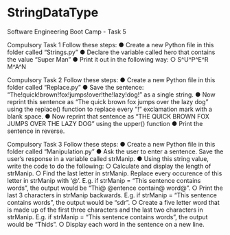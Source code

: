 # StringDataType
Software Engineering Boot Camp - Task 5

Compulsory Task 1
Follow these steps:
● Create a new Python file in this folder called “Strings.py”
● Declare the variable called hero that contains the value “Super Man”
● Print it out in the following way:
○ S^U^P^E^R M^A^N

Compulsory Task 2
Follow these steps:
● Create a new Python file in this folder called “Replace.py”
● Save the sentence: “The!quick!brown!fox!jumps!over!the!lazy!dog!” as a
single string.
● Now reprint this sentence as “The quick brown fox jumps over the lazy
dog” using the replace() function to replace every “!” exclamation mark
with a blank space.
● Now reprint that sentence as “THE QUICK BROWN FOX JUMPS OVER THE
LAZY DOG” using the upper() function
● Print the sentence in reverse.

Compulsory Task 3
Follow these steps:
● Create a new Python file in this folder called “Manipulation.py”
● Ask the user to enter a sentence. Save the user’s response in a variable
called strManip.
● Using this string value, write the code to do the following:
○ Calculate and display the length of strManip.
○ Find the last letter in strManip. Replace every occurence of this
letter in strManip with ‘@’. E.g. if strManip = “This sentence contains
words”, the output would be “Thi@ @entence contain@ word@”.
○ Print the last 3 characters in strManip backwards. E.g. if strManip =
“This sentence contains words”, the output would be “sdr”.
○ Create a five letter word that is made up of the first three characters
and the last two characters in strManip. E.g. if strManip = “This
sentence contains words”, the output would be “Thids”.
○ Display each word in the sentence on a new line.
